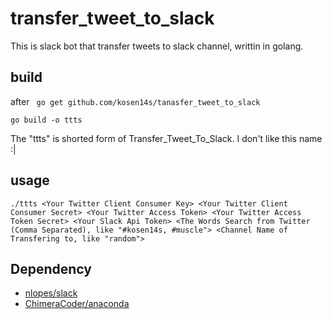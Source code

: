 # transfer_tweet_to_slack

This is slack bot that transfer tweets to slack channel, writtin in golang.

## build

after ` go get github.com/kosen14s/tanasfer_tweet_to_slack` 
```
go build -o ttts
```

The "ttts" is shorted form of Transfer_Tweet_To_Slack. I don't like this name :|

## usage

```
./ttts <Your Twitter Client Consumer Key> <Your Twitter Client Consumer Secret> <Your Twitter Access Token> <Your Twitter Access Token Secret> <Your Slack Api Token> <The Words Search from Twitter (Comma Separated), like "#kosen14s, #muscle"> <Channel Name of Transfering to, like "random">
```

## Dependency

- [nlopes/slack](https://github.com/nlopes/slack)
- [ChimeraCoder/anaconda](https://github.com/ChimeraCoder/anaconda)

